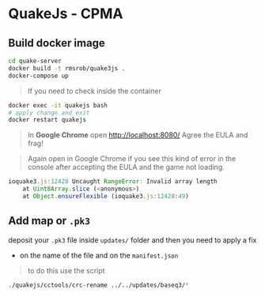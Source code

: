 # QuakeJs - CPMA

## Build docker image

```sh
cd quake-server
docker build -t rmsrob/quake3js .
docker-compose up
```

> If you need to check inside the container

```sh
docker exec -it quakejs bash
# apply change and exit
docker restart quakejs
```

> In **Google Chrome** open [http://localhost:8080/](http://localhost:8080/)
> Agree the EULA and frag!

> Again open in Google Chrome if you see this kind of error in the console after accepting the EULA and the game not loading.
```js
ioquake3.js:12428 Uncaught RangeError: Invalid array length
    at Uint8Array.slice (<anonymous>)
    at Object.ensureFlexible (ioquake3.js:12428:49)
```

## Add map or `.pk3`

deposit your `.pk3` file inside `updates/` folder and then you need to apply a fix
- on the name of the file and on the `manifest.json`

> to do this use the script

```sh
./quakejs/cctools/crc-rename ../../updates/baseq3/*
```